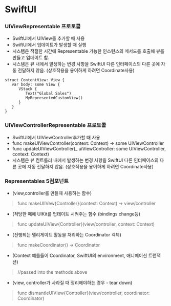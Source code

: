 # SwiftUI

### UIViewRepresentable 프로토콜
- SwiftUI에서 UIView를 추가할 때 사용
- SwiftUI에서 업데이트가 발생할 때 실행
- 시스템은 적절한 시간에 Representable 가능한 인스턴스의 메서드를 호출해 뷰를 만들고 업데이트 함.
- 시스템은 뷰 내에서 발생하는 변경 사항을 SwiftUI 다른 인터페이스의 다른 곳에 자동 전달하지 않음. (상호작용을 용이하게 하려면 Coordinate사용)
```
struct ContentView: View {
   var body: some View {
      VStack {
         Text("Global Sales")
         MyRepresentedCustomView()
      }
   }
}
```

### UIViewControllerRepresentable 프로토콜
- SwiftUI에서 UIViewController추가할 때 사용
- func makeUIViewController(context: Context) -> some UIViewController
- func updateUIViewController(_ uiViewController: some UIViewController, context: Context)
- 시스템은 뷰 컨트롤러 내에서 발생하는 변경 사항을 SwiftUI 다른 인터페이스의 다른 곳에 자동 전달하지 않음. (상호작용을 용이하게 하려면 Coordinate사용)

### Representables 5컴포넌트
- (view,controller를 만들때 사용하는 함수)
> func makeUIIVew{Controller}(context: Context) -> view/controller
- (적당한 때에 UIKit를 업데이트 시켜주는 함수 (bindings change등)
> func updateUIView{Controller}(view/controller, context: Context)
- (진행되는 델리게이트 활동을 처리하는 Coordinator 객체)  
> func makeCoordinator() -> Coordinator
- (Context 예를들어 Coordinator, SwiftUI의 environment, 애니메이션 트랜잭션)
> //passed into the methods above
- (view, controller가 사라질 때 정리해야하는 경우 - tear down)
> func dismantleUIVIew{Controller}(view/controller, coordinator: Coordinator)

